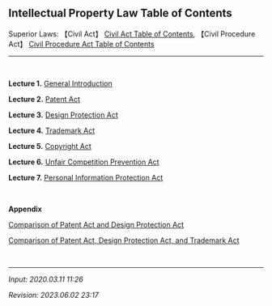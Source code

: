 ## **Intellectual Property Law Table of Contents**

Superior Laws: 【Civil Act】 [Civil Act Table of Contents](https://jb243.github.io/pages/1797), 【Civil Procedure Act】 [Civil Procedure Act Table of Contents](https://jb243.github.io/pages/1722)

---

<br>

**Lecture 1.** [General Introduction](https://jb243.github.io/pages/1596)

**Lecture 2.** [Patent Act](https://jb243.github.io/pages/1593)

**Lecture 3.** [Design Protection Act](https://jb243.github.io/pages/1679)

**Lecture 4.** [Trademark Act](https://jb243.github.io/pages/1661)

**Lecture 5.** [Copyright Act](https://jb243.github.io/pages/1396)

**Lecture 6.** [Unfair Competition Prevention Act](https://jb243.github.io/pages/1668)

**Lecture 7.** [Personal Information Protection Act](https://jb243.github.io/pages/2341)

<br>

**Appendix**

[Comparison of Patent Act and Design Protection Act](https://jb243.github.io/pages/1803)

[Comparison of Patent Act, Design Protection Act, and Trademark Act](https://jb243.github.io/pages/1667)

<br>

---

_Input: 2020.03.11 11:26_

_Revision: 2023.06.02 23:17_